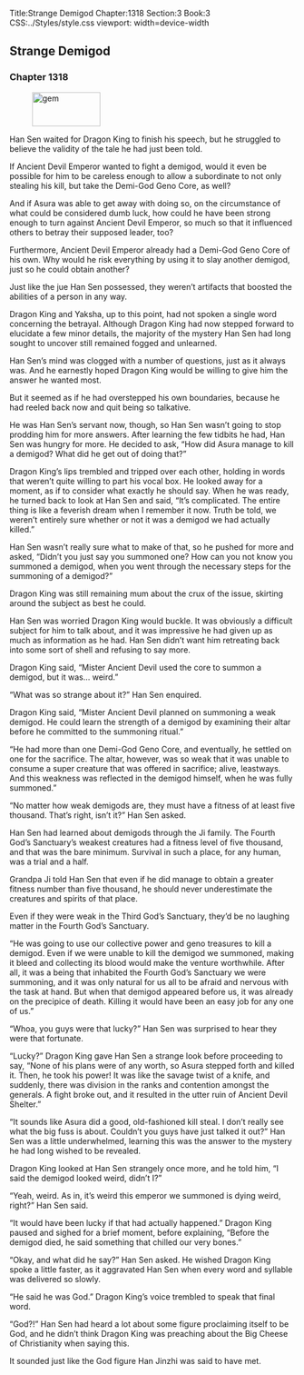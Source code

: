 Title:Strange Demigod 
Chapter:1318 
Section:3 
Book:3 
CSS:../Styles/style.css 
viewport: width=device-width
  
## Strange Demigod
### Chapter 1318
  
<figure>
	<img src="../Images/gem.gif" alt="gem" id="gem" width="120" height="60" />
</figure>
  

  
Han Sen waited for Dragon King to finish his speech, but he struggled to believe the validity of the tale he had just been told.

If Ancient Devil Emperor wanted to fight a demigod, would it even be possible for him to be careless enough to allow a subordinate to not only stealing his kill, but take the Demi-God Geno Core, as well?

And if Asura was able to get away with doing so, on the circumstance of what could be considered dumb luck, how could he have been strong enough to turn against Ancient Devil Emperor, so much so that it influenced others to betray their supposed leader, too?

Furthermore, Ancient Devil Emperor already had a Demi-God Geno Core of his own. Why would he risk everything by using it to slay another demigod, just so he could obtain another?

Just like the jue Han Sen possessed, they weren’t artifacts that boosted the abilities of a person in any way.

Dragon King and Yaksha, up to this point, had not spoken a single word concerning the betrayal. Although Dragon King had now stepped forward to elucidate a few minor details, the majority of the mystery Han Sen had long sought to uncover still remained fogged and unlearned.

Han Sen’s mind was clogged with a number of questions, just as it always was. And he earnestly hoped Dragon King would be willing to give him the answer he wanted most.

But it seemed as if he had overstepped his own boundaries, because he had reeled back now and quit being so talkative.

He was Han Sen’s servant now, though, so Han Sen wasn’t going to stop prodding him for more answers. After learning the few tidbits he had, Han Sen was hungry for more. He decided to ask, “How did Asura manage to kill a demigod? What did he get out of doing that?”

Dragon King’s lips trembled and tripped over each other, holding in words that weren’t quite willing to part his vocal box. He looked away for a moment, as if to consider what exactly he should say. When he was ready, he turned back to look at Han Sen and said, “It’s complicated. The entire thing is like a feverish dream when I remember it now. Truth be told, we weren’t entirely sure whether or not it was a demigod we had actually killed.”

Han Sen wasn’t really sure what to make of that, so he pushed for more and asked, “Didn’t you just say you summoned one? How can you not know you summoned a demigod, when you went through the necessary steps for the summoning of a demigod?”

Dragon King was still remaining mum about the crux of the issue, skirting around the subject as best he could.

Han Sen was worried Dragon King would buckle. It was obviously a difficult subject for him to talk about, and it was impressive he had given up as much as information as he had. Han Sen didn’t want him retreating back into some sort of shell and refusing to say more.

Dragon King said, “Mister Ancient Devil used the core to summon a demigod, but it was… weird.”

“What was so strange about it?” Han Sen enquired.

Dragon King said, “Mister Ancient Devil planned on summoning a weak demigod. He could learn the strength of a demigod by examining their altar before he committed to the summoning ritual.”

“He had more than one Demi-God Geno Core, and eventually, he settled on one for the sacrifice. The altar, however, was so weak that it was unable to consume a super creature that was offered in sacrifice; alive, leastways. And this weakness was reflected in the demigod himself, when he was fully summoned.”

“No matter how weak demigods are, they must have a fitness of at least five thousand. That’s right, isn’t it?” Han Sen asked.

Han Sen had learned about demigods through the Ji family. The Fourth God’s Sanctuary’s weakest creatures had a fitness level of five thousand, and that was the bare minimum. Survival in such a place, for any human, was a trial and a half.

Grandpa Ji told Han Sen that even if he did manage to obtain a greater fitness number than five thousand, he should never underestimate the creatures and spirits of that place.

Even if they were weak in the Third God’s Sanctuary, they’d be no laughing matter in the Fourth God’s Sanctuary.

“He was going to use our collective power and geno treasures to kill a demigod. Even if we were unable to kill the demigod we summoned, making it bleed and collecting its blood would make the venture worthwhile. After all, it was a being that inhabited the Fourth God’s Sanctuary we were summoning, and it was only natural for us all to be afraid and nervous with the task at hand. But when that demigod appeared before us, it was already on the precipice of death. Killing it would have been an easy job for any one of us.”

“Whoa, you guys were that lucky?” Han Sen was surprised to hear they were that fortunate.

“Lucky?” Dragon King gave Han Sen a strange look before proceeding to say, “None of his plans were of any worth, so Asura stepped forth and killed it. Then, he took his power! It was like the savage twist of a knife, and suddenly, there was division in the ranks and contention amongst the generals. A fight broke out, and it resulted in the utter ruin of Ancient Devil Shelter.”

“It sounds like Asura did a good, old-fashioned kill steal. I don’t really see what the big fuss is about. Couldn’t you guys have just talked it out?” Han Sen was a little underwhelmed, learning this was the answer to the mystery he had long wished to be revealed.

Dragon King looked at Han Sen strangely once more, and he told him, “I said the demigod looked weird, didn’t I?”

“Yeah, weird. As in, it’s weird this emperor we summoned is dying weird, right?” Han Sen said.

“It would have been lucky if that had actually happened.” Dragon King paused and sighed for a brief moment, before explaining, “Before the demigod died, he said something that chilled our very bones.”

“Okay, and what did he say?” Han Sen asked. He wished Dragon King spoke a little faster, as it aggravated Han Sen when every word and syllable was delivered so slowly.

“He said he was God.” Dragon King’s voice trembled to speak that final word.

“God?!” Han Sen had heard a lot about some figure proclaiming itself to be God, and he didn’t think Dragon King was preaching about the Big Cheese of Christianity when saying this.

It sounded just like the God figure Han Jinzhi was said to have met.